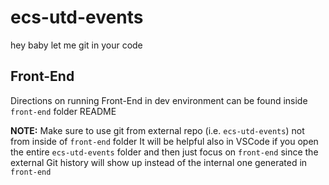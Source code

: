 # ecs-utd-events

hey baby let me git in your code

## Front-End

Directions on running Front-End in dev environment can be found inside `front-end` folder README

**NOTE:** Make sure to use git from external repo (i.e. `ecs-utd-events`) not from inside of `front-end` folder
It will be helpful also in VSCode if you open the entire `ecs-utd-events` folder and then just focus on `front-end` since the external Git history will show up instead of the internal one generated in `front-end`

